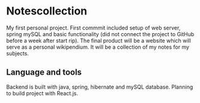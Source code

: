 # Notescollection

My first personal project. First commmit included setup of web server, spring mySQL and basic functionality (did not connect the project to GitHub before a week after start rip).
The final product will be a website which will serve as a personal wikipendium. It will be a collection of my notes for my subjects. 

## Language and tools
Backend is built with java, spring, hibernate and mySQL database. Planning to build project with React.js.
